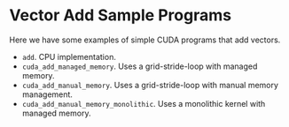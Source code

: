 # Vector Add Sample Programs

Here we have some examples of simple CUDA programs that add vectors.

* `add`. CPU implementation.
* `cuda_add_managed_memory`. Uses a grid-stride-loop with managed memory.
* `cuda_add_manual_memory`. Uses a grid-stride-loop with manual memory management.
* `cuda_add_manual_memory_monolithic`. Uses a monolithic kernel with managed memory.

